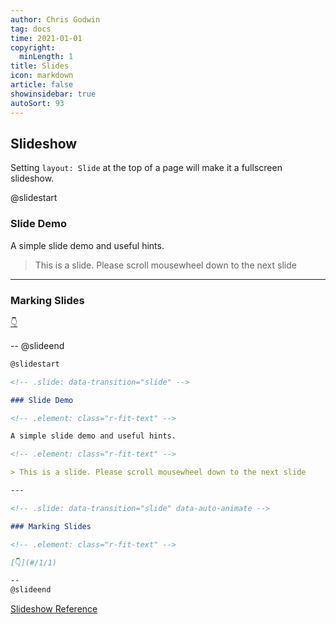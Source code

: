 ```yaml
---
author: Chris Godwin
tag: docs
time: 2021-01-01
copyright:
  minLength: 1
title: Slides
icon: markdown
article: false
showinsidebar: true
autoSort: 93
---
```


## Slideshow

Setting `layout: Slide` at the top of a page will make it a fullscreen slideshow.


@slidestart

<!-- .slide: data-transition="slide" -->

### Slide Demo

<!-- .element: class="r-fit-text" -->

A simple slide demo and useful hints.

<!-- .element: class="r-fit-text" -->

> This is a slide. Please scroll mousewheel down to the next slide

---

<!-- .slide: data-transition="slide" data-auto-animate -->

### Marking Slides

<!-- .element: class="r-fit-text" -->

[👇](#/1/1)

--
@slideend

```md
@slidestart

<!-- .slide: data-transition="slide" -->

### Slide Demo

<!-- .element: class="r-fit-text" -->

A simple slide demo and useful hints.

<!-- .element: class="r-fit-text" -->

> This is a slide. Please scroll mousewheel down to the next slide

---

<!-- .slide: data-transition="slide" data-auto-animate -->

### Marking Slides

<!-- .element: class="r-fit-text" -->

[👇](#/1/1)

--
@slideend
```

[Slideshow Reference](https://vuepress-theme-hope.github.io/md-enhance/guide/presentation/)